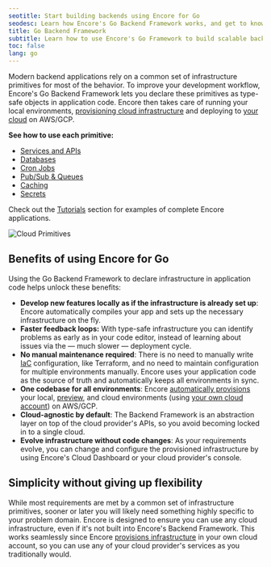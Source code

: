 ```yaml
---
seotitle: Start building backends using Encore for Go
seodesc: Learn how Encore's Go Backend Framework works, and get to know the powerful features that help you build cloud backend applications easier than ever before.
title: Go Backend Framework
subtitle: Learn how to use Encore's Go Framework to build scalable backend applications and distributed systems
toc: false
lang: go
---
```


Modern backend applications rely on a common set of infrastructure primitives for most of the behavior. To improve your development workflow, Encore's Go Backend Framework lets you declare these primitives as type-safe objects in application code. Encore then takes care of running your local environments, [provisioning cloud infrastructure](/docs/deploy/infra) and deploying to [your cloud](/docs/deploy/own-cloud) on AWS/GCP.

**See how to use each primitive:**
- [Services and APIs](/docs/primitives/services-and-apis)
- [Databases](/docs/primitives/databases)
- [Cron Jobs](/docs/primitives/cron-jobs)
- [Pub/Sub & Queues](/docs/primitives/pubsub)
- [Caching](/docs/primitives/caching)
- [Secrets](/docs/primitives/secrets)

Check out the [Tutorials](/docs/tutorials) section for examples of complete Encore applications.

<img src="/assets/docs/primitives.png" title="Cloud Primitives" className="noshadow mx-auto d:w-1/2"/>

## Benefits of using Encore for Go

Using the Go Backend Framework to declare infrastructure in application code helps unlock these benefits:

- **Develop new features locally as if the infrastructure is already set up**: Encore automatically compiles your app and sets up the necessary infrastructure on the fly.
- **Faster feedback loops:** With type-safe infrastructure you can identify problems as early as in your code editor, instead of learning about issues via the — much slower — deployment cycle.
- **No manual maintenance required**: There is no need to manually write [IaC](/resources/infrastructure-as-code) configuration, like Terraform, and no need to maintain configuration for multiple environments manually. Encore uses your application code as the source of truth and automatically keeps all environments in sync.
- **One codebase for all environments**: Encore [automatically provisions](/docs/deploy/infra) your local, [preview](/docs/deploy/preview-environments), and cloud environments (using [your own cloud account](/docs/deploy/own-cloud)) on AWS/GCP.
- **Cloud-agnostic by default**: The Backend Framework is an abstraction layer on top of the cloud provider's APIs, so you avoid becoming locked in to a single cloud.
- **Evolve infrastructure without code changes**: As your requirements evolve, you can change and configure the provisioned infrastructure by using Encore's Cloud Dashboard or your cloud provider's console.

## Simplicity without giving up flexibility

While most requirements are met by a common set of infrastructure primitives, sooner or later you will likely need something highly specific to your problem domain. Encore is designed to ensure you can use any cloud infrastructure, even if it's not built into Encore's Backend Framework. This works seamlessly since Encore [provisions infrastructure](/docs/deploy/infra) in your own cloud account, so you can use any of your cloud provider's services as you traditionally would.
